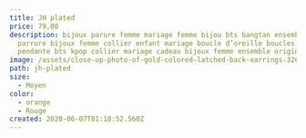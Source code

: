 ```yaml
---
title: JH plated
price: 79,00
description: bijoux parure femme mariage femme bijou bts bangtan ensemble
  parrure bijoux femme collier enfant mariage boucle d’oreille boucles d oreille
  pendante bts kpop collier mariage cadeau bijoux femme ensemble original fille
image: /assets/close-up-photo-of-gold-colored-latched-back-earrings-3266700.jpg
path: jh-plated
size:
  - Moyen
color:
  - orange
  - Rouge
created: 2020-06-07T01:18:52.560Z
---
```

